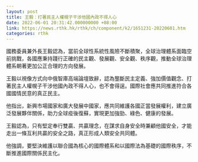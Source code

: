 ```yaml
---
layout: post
title: 王毅：打著民主人權幌子干涉他國內政不得人心
date: 2022-06-01 20:31:42.000000000 +08:00
link: https://news.rthk.hk/rthk/ch/component/k2/1651231-20220601.htm
categories: rthk
---
```


國務委員兼外長王毅認為，當前全球性系統性風險不斷積聚，全球治理體系面臨空前挑戰，各國應秉持踐行正確的民主觀、發展觀、安全觀、秩序觀，推動全球治理體系朝著更加公正合理的方向發展。

王毅以視像方式向中俄智庫高端論壇致辭，認為壟斷民主定義、強加價值觀念、打著民主人權幌子干涉他國內政不得人心，也不會得逞。國際社會應共同推進符合各國國情民意的真正民主。

他指出，新興市場國家和廣大發展中國家，應共同維護各國正當發展權利，建立廣泛發展夥伴關係，助力全球疫後復蘇，實現更加強勁、綠色、健康的發展。

王毅認為，只有堅定奉行雙贏、共贏理念，在謀求自身安全時兼顧他國安全，才能走出一條互利共贏的安全之路，真正形成人類安全共同體。

他強調，要堅決維護以聯合國為核心的國際體系和以國際法為基礎的國際秩序，不斷推進國際關係民主化。
